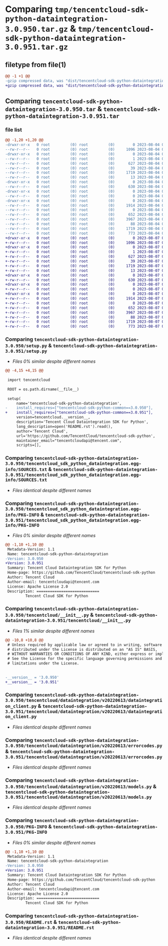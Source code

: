 # Comparing `tmp/tencentcloud-sdk-python-dataintegration-3.0.950.tar.gz` & `tmp/tencentcloud-sdk-python-dataintegration-3.0.951.tar.gz`

## filetype from file(1)

```diff
@@ -1 +1 @@
-gzip compressed data, was "dist/tencentcloud-sdk-python-dataintegration-3.0.950.tar", last modified: Fri Aug  4 00:24:54 2023, max compression
+gzip compressed data, was "dist/tencentcloud-sdk-python-dataintegration-3.0.951.tar", last modified: Mon Aug  7 00:24:43 2023, max compression
```

## Comparing `tencentcloud-sdk-python-dataintegration-3.0.950.tar` & `tencentcloud-sdk-python-dataintegration-3.0.951.tar`

### file list

```diff
@@ -1,20 +1,20 @@
-drwxr-xr-x   0 root         (0) root         (0)        0 2023-08-04 00:24:54.000000 tencentcloud-sdk-python-dataintegration-3.0.950/
--rw-r--r--   0 root         (0) root         (0)     1096 2023-08-04 00:24:54.000000 tencentcloud-sdk-python-dataintegration-3.0.950/setup.py
-drwxr-xr-x   0 root         (0) root         (0)        0 2023-08-04 00:24:54.000000 tencentcloud-sdk-python-dataintegration-3.0.950/tencentcloud_sdk_python_dataintegration.egg-info/
--rw-r--r--   0 root         (0) root         (0)        1 2023-08-04 00:24:54.000000 tencentcloud-sdk-python-dataintegration-3.0.950/tencentcloud_sdk_python_dataintegration.egg-info/dependency_links.txt
--rw-r--r--   0 root         (0) root         (0)      627 2023-08-04 00:24:54.000000 tencentcloud-sdk-python-dataintegration-3.0.950/tencentcloud_sdk_python_dataintegration.egg-info/SOURCES.txt
--rw-r--r--   0 root         (0) root         (0)       39 2023-08-04 00:24:54.000000 tencentcloud-sdk-python-dataintegration-3.0.950/tencentcloud_sdk_python_dataintegration.egg-info/requires.txt
--rw-r--r--   0 root         (0) root         (0)     1719 2023-08-04 00:24:54.000000 tencentcloud-sdk-python-dataintegration-3.0.950/tencentcloud_sdk_python_dataintegration.egg-info/PKG-INFO
--rw-r--r--   0 root         (0) root         (0)       13 2023-08-04 00:24:54.000000 tencentcloud-sdk-python-dataintegration-3.0.950/tencentcloud_sdk_python_dataintegration.egg-info/top_level.txt
-drwxr-xr-x   0 root         (0) root         (0)        0 2023-08-04 00:24:54.000000 tencentcloud-sdk-python-dataintegration-3.0.950/tencentcloud/
--rw-r--r--   0 root         (0) root         (0)      630 2023-08-04 00:24:54.000000 tencentcloud-sdk-python-dataintegration-3.0.950/tencentcloud/__init__.py
-drwxr-xr-x   0 root         (0) root         (0)        0 2023-08-04 00:24:54.000000 tencentcloud-sdk-python-dataintegration-3.0.950/tencentcloud/dataintegration/
--rw-r--r--   0 root         (0) root         (0)        0 2023-08-04 00:24:54.000000 tencentcloud-sdk-python-dataintegration-3.0.950/tencentcloud/dataintegration/__init__.py
-drwxr-xr-x   0 root         (0) root         (0)        0 2023-08-04 00:24:54.000000 tencentcloud-sdk-python-dataintegration-3.0.950/tencentcloud/dataintegration/v20220613/
--rw-r--r--   0 root         (0) root         (0)     1914 2023-08-04 00:24:54.000000 tencentcloud-sdk-python-dataintegration-3.0.950/tencentcloud/dataintegration/v20220613/dataintegration_client.py
--rw-r--r--   0 root         (0) root         (0)        0 2023-08-04 00:24:54.000000 tencentcloud-sdk-python-dataintegration-3.0.950/tencentcloud/dataintegration/v20220613/__init__.py
--rw-r--r--   0 root         (0) root         (0)      652 2023-08-04 00:24:54.000000 tencentcloud-sdk-python-dataintegration-3.0.950/tencentcloud/dataintegration/v20220613/errorcodes.py
--rw-r--r--   0 root         (0) root         (0)     3967 2023-08-04 00:24:54.000000 tencentcloud-sdk-python-dataintegration-3.0.950/tencentcloud/dataintegration/v20220613/models.py
--rw-r--r--   0 root         (0) root         (0)       88 2023-08-04 00:24:54.000000 tencentcloud-sdk-python-dataintegration-3.0.950/setup.cfg
--rw-r--r--   0 root         (0) root         (0)     1719 2023-08-04 00:24:54.000000 tencentcloud-sdk-python-dataintegration-3.0.950/PKG-INFO
--rw-r--r--   0 root         (0) root         (0)      773 2023-08-04 00:24:54.000000 tencentcloud-sdk-python-dataintegration-3.0.950/README.rst
+drwxr-xr-x   0 root         (0) root         (0)        0 2023-08-07 00:24:43.000000 tencentcloud-sdk-python-dataintegration-3.0.951/
+-rw-r--r--   0 root         (0) root         (0)     1096 2023-08-07 00:24:43.000000 tencentcloud-sdk-python-dataintegration-3.0.951/setup.py
+drwxr-xr-x   0 root         (0) root         (0)        0 2023-08-07 00:24:43.000000 tencentcloud-sdk-python-dataintegration-3.0.951/tencentcloud_sdk_python_dataintegration.egg-info/
+-rw-r--r--   0 root         (0) root         (0)        1 2023-08-07 00:24:43.000000 tencentcloud-sdk-python-dataintegration-3.0.951/tencentcloud_sdk_python_dataintegration.egg-info/dependency_links.txt
+-rw-r--r--   0 root         (0) root         (0)      627 2023-08-07 00:24:43.000000 tencentcloud-sdk-python-dataintegration-3.0.951/tencentcloud_sdk_python_dataintegration.egg-info/SOURCES.txt
+-rw-r--r--   0 root         (0) root         (0)       39 2023-08-07 00:24:43.000000 tencentcloud-sdk-python-dataintegration-3.0.951/tencentcloud_sdk_python_dataintegration.egg-info/requires.txt
+-rw-r--r--   0 root         (0) root         (0)     1719 2023-08-07 00:24:43.000000 tencentcloud-sdk-python-dataintegration-3.0.951/tencentcloud_sdk_python_dataintegration.egg-info/PKG-INFO
+-rw-r--r--   0 root         (0) root         (0)       13 2023-08-07 00:24:43.000000 tencentcloud-sdk-python-dataintegration-3.0.951/tencentcloud_sdk_python_dataintegration.egg-info/top_level.txt
+drwxr-xr-x   0 root         (0) root         (0)        0 2023-08-07 00:24:43.000000 tencentcloud-sdk-python-dataintegration-3.0.951/tencentcloud/
+-rw-r--r--   0 root         (0) root         (0)      630 2023-08-07 00:24:43.000000 tencentcloud-sdk-python-dataintegration-3.0.951/tencentcloud/__init__.py
+drwxr-xr-x   0 root         (0) root         (0)        0 2023-08-07 00:24:43.000000 tencentcloud-sdk-python-dataintegration-3.0.951/tencentcloud/dataintegration/
+-rw-r--r--   0 root         (0) root         (0)        0 2023-08-07 00:24:43.000000 tencentcloud-sdk-python-dataintegration-3.0.951/tencentcloud/dataintegration/__init__.py
+drwxr-xr-x   0 root         (0) root         (0)        0 2023-08-07 00:24:43.000000 tencentcloud-sdk-python-dataintegration-3.0.951/tencentcloud/dataintegration/v20220613/
+-rw-r--r--   0 root         (0) root         (0)     1914 2023-08-07 00:24:43.000000 tencentcloud-sdk-python-dataintegration-3.0.951/tencentcloud/dataintegration/v20220613/dataintegration_client.py
+-rw-r--r--   0 root         (0) root         (0)        0 2023-08-07 00:24:43.000000 tencentcloud-sdk-python-dataintegration-3.0.951/tencentcloud/dataintegration/v20220613/__init__.py
+-rw-r--r--   0 root         (0) root         (0)      652 2023-08-07 00:24:43.000000 tencentcloud-sdk-python-dataintegration-3.0.951/tencentcloud/dataintegration/v20220613/errorcodes.py
+-rw-r--r--   0 root         (0) root         (0)     3967 2023-08-07 00:24:43.000000 tencentcloud-sdk-python-dataintegration-3.0.951/tencentcloud/dataintegration/v20220613/models.py
+-rw-r--r--   0 root         (0) root         (0)       88 2023-08-07 00:24:43.000000 tencentcloud-sdk-python-dataintegration-3.0.951/setup.cfg
+-rw-r--r--   0 root         (0) root         (0)     1719 2023-08-07 00:24:43.000000 tencentcloud-sdk-python-dataintegration-3.0.951/PKG-INFO
+-rw-r--r--   0 root         (0) root         (0)      773 2023-08-07 00:24:43.000000 tencentcloud-sdk-python-dataintegration-3.0.951/README.rst
```

### Comparing `tencentcloud-sdk-python-dataintegration-3.0.950/setup.py` & `tencentcloud-sdk-python-dataintegration-3.0.951/setup.py`

 * *Files 0% similar despite different names*

```diff
@@ -4,15 +4,15 @@
 
 import tencentcloud
 
 ROOT = os.path.dirname(__file__)
 
 setup(
     name='tencentcloud-sdk-python-dataintegration',
-    install_requires=["tencentcloud-sdk-python-common==3.0.950"],
+    install_requires=["tencentcloud-sdk-python-common==3.0.951"],
     version=tencentcloud.__version__,
     description='Tencent Cloud Dataintegration SDK for Python',
     long_description=open('README.rst').read(),
     author='Tencent Cloud',
     url='https://github.com/TencentCloud/tencentcloud-sdk-python',
     maintainer_email="tencentcloudapi@tencent.com",
     scripts=[],
```

### Comparing `tencentcloud-sdk-python-dataintegration-3.0.950/tencentcloud_sdk_python_dataintegration.egg-info/SOURCES.txt` & `tencentcloud-sdk-python-dataintegration-3.0.951/tencentcloud_sdk_python_dataintegration.egg-info/SOURCES.txt`

 * *Files identical despite different names*

### Comparing `tencentcloud-sdk-python-dataintegration-3.0.950/tencentcloud_sdk_python_dataintegration.egg-info/PKG-INFO` & `tencentcloud-sdk-python-dataintegration-3.0.951/tencentcloud_sdk_python_dataintegration.egg-info/PKG-INFO`

 * *Files 0% similar despite different names*

```diff
@@ -1,10 +1,10 @@
 Metadata-Version: 1.1
 Name: tencentcloud-sdk-python-dataintegration
-Version: 3.0.950
+Version: 3.0.951
 Summary: Tencent Cloud Dataintegration SDK for Python
 Home-page: https://github.com/TencentCloud/tencentcloud-sdk-python
 Author: Tencent Cloud
 Author-email: tencentcloudapi@tencent.com
 License: Apache License 2.0
 Description: ============================
         Tencent Cloud SDK for Python
```

### Comparing `tencentcloud-sdk-python-dataintegration-3.0.950/tencentcloud/__init__.py` & `tencentcloud-sdk-python-dataintegration-3.0.951/tencentcloud/__init__.py`

 * *Files 1% similar despite different names*

```diff
@@ -10,8 +10,8 @@
 # Unless required by applicable law or agreed to in writing, software
 # distributed under the License is distributed on an "AS IS" BASIS,
 # WITHOUT WARRANTIES OR CONDITIONS OF ANY KIND, either express or implied.
 # See the License for the specific language governing permissions and
 # limitations under the License.
 
 
-__version__ = '3.0.950'
+__version__ = '3.0.951'
```

### Comparing `tencentcloud-sdk-python-dataintegration-3.0.950/tencentcloud/dataintegration/v20220613/dataintegration_client.py` & `tencentcloud-sdk-python-dataintegration-3.0.951/tencentcloud/dataintegration/v20220613/dataintegration_client.py`

 * *Files identical despite different names*

### Comparing `tencentcloud-sdk-python-dataintegration-3.0.950/tencentcloud/dataintegration/v20220613/errorcodes.py` & `tencentcloud-sdk-python-dataintegration-3.0.951/tencentcloud/dataintegration/v20220613/errorcodes.py`

 * *Files identical despite different names*

### Comparing `tencentcloud-sdk-python-dataintegration-3.0.950/tencentcloud/dataintegration/v20220613/models.py` & `tencentcloud-sdk-python-dataintegration-3.0.951/tencentcloud/dataintegration/v20220613/models.py`

 * *Files identical despite different names*

### Comparing `tencentcloud-sdk-python-dataintegration-3.0.950/PKG-INFO` & `tencentcloud-sdk-python-dataintegration-3.0.951/PKG-INFO`

 * *Files 0% similar despite different names*

```diff
@@ -1,10 +1,10 @@
 Metadata-Version: 1.1
 Name: tencentcloud-sdk-python-dataintegration
-Version: 3.0.950
+Version: 3.0.951
 Summary: Tencent Cloud Dataintegration SDK for Python
 Home-page: https://github.com/TencentCloud/tencentcloud-sdk-python
 Author: Tencent Cloud
 Author-email: tencentcloudapi@tencent.com
 License: Apache License 2.0
 Description: ============================
         Tencent Cloud SDK for Python
```

### Comparing `tencentcloud-sdk-python-dataintegration-3.0.950/README.rst` & `tencentcloud-sdk-python-dataintegration-3.0.951/README.rst`

 * *Files identical despite different names*

